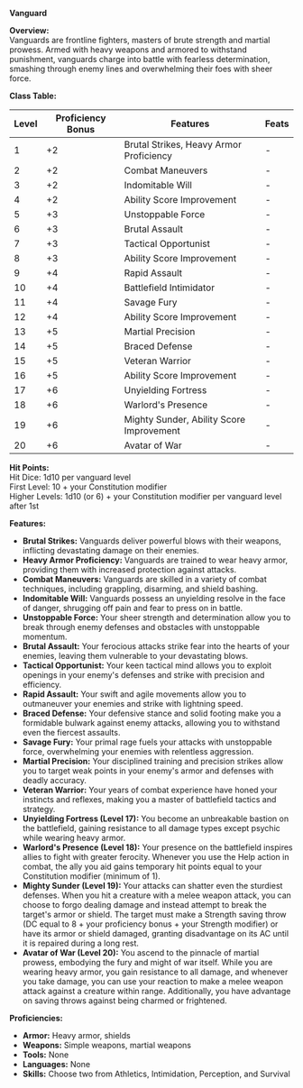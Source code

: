 **Vanguard**

**Overview:**  
Vanguards are frontline fighters, masters of brute strength and martial prowess. Armed with heavy weapons and armored to withstand punishment, vanguards charge into battle with fearless determination, smashing through enemy lines and overwhelming their foes with sheer force.

**Class Table:**

| Level | Proficiency Bonus | Features                                      | Feats |  
|-------|-------------------|-----------------------------------------------|-------|  
| 1     | +2                | Brutal Strikes, Heavy Armor Proficiency       | -     |  
| 2     | +2                | Combat Maneuvers                              | -     |  
| 3     | +2                | Indomitable Will                              | -     |  
| 4     | +2                | Ability Score Improvement                     | -     |  
| 5     | +3                | Unstoppable Force                             | -     |  
| 6     | +3                | Brutal Assault                                | -     |  
| 7     | +3                | Tactical Opportunist                          | -     |  
| 8     | +3                | Ability Score Improvement                     | -     |  
| 9     | +4                | Rapid Assault                                 | -     |  
| 10    | +4                | Battlefield Intimidator                       | -     |  
| 11    | +4                | Savage Fury                                   | -     |  
| 12    | +4                | Ability Score Improvement                     | -     |  
| 13    | +5                | Martial Precision                             | -     |  
| 14    | +5                | Braced Defense                                | -     |  
| 15    | +5                | Veteran Warrior                               | -     |  
| 16    | +5                | Ability Score Improvement                     | -     |  
| 17    | +6                | Unyielding Fortress                           | -     |  
| 18    | +6                | Warlord's Presence                            | -     |  
| 19    | +6                | Mighty Sunder, Ability Score Improvement      | -     |  
| 20    | +6                | Avatar of War                                 | -     |  

**Hit Points:**  
Hit Dice: 1d10 per vanguard level  
First Level: 10 + your Constitution modifier  
Higher Levels: 1d10 (or 6) + your Constitution modifier per vanguard level after 1st  

**Features:**
- **Brutal Strikes:** Vanguards deliver powerful blows with their weapons, inflicting devastating damage on their enemies.
- **Heavy Armor Proficiency:** Vanguards are trained to wear heavy armor, providing them with increased protection against attacks.
- **Combat Maneuvers:** Vanguards are skilled in a variety of combat techniques, including grappling, disarming, and shield bashing.
- **Indomitable Will:** Vanguards possess an unyielding resolve in the face of danger, shrugging off pain and fear to press on in battle.
- **Unstoppable Force:** Your sheer strength and determination allow you to break through enemy defenses and obstacles with unstoppable momentum.
- **Brutal Assault:** Your ferocious attacks strike fear into the hearts of your enemies, leaving them vulnerable to your devastating blows.
- **Tactical Opportunist:** Your keen tactical mind allows you to exploit openings in your enemy's defenses and strike with precision and efficiency.
- **Rapid Assault:** Your swift and agile movements allow you to outmaneuver your enemies and strike with lightning speed.
- **Braced Defense:** Your defensive stance and solid footing make you a formidable bulwark against enemy attacks, allowing you to withstand even the fiercest assaults.
- **Savage Fury:** Your primal rage fuels your attacks with unstoppable force, overwhelming your enemies with relentless aggression.
- **Martial Precision:** Your disciplined training and precision strikes allow you to target weak points in your enemy's armor and defenses with deadly accuracy.
- **Veteran Warrior:** Your years of combat experience have honed your instincts and reflexes, making you a master of battlefield tactics and strategy.
- **Unyielding Fortress (Level 17):** You become an unbreakable bastion on the battlefield, gaining resistance to all damage types except psychic while wearing heavy armor.  
- **Warlord's Presence (Level 18):** Your presence on the battlefield inspires allies to fight with greater ferocity. Whenever you use the Help action in combat, the ally you aid gains temporary hit points equal to your Constitution modifier (minimum of 1).
- **Mighty Sunder (Level 19):** Your attacks can shatter even the sturdiest defenses. When you hit a creature with a melee weapon attack, you can choose to forgo dealing damage and instead attempt to break the target's armor or shield. 
The target must make a Strength saving throw (DC equal to 8 + your proficiency bonus + your Strength modifier) or have its armor or shield damaged, granting disadvantage on its AC until it is repaired during a long rest.
- **Avatar of War (Level 20):** You ascend to the pinnacle of martial prowess, embodying the fury and might of war itself. 
While you are wearing heavy armor, you gain resistance to all damage, and whenever you take damage, you can use your reaction to make a melee weapon attack against a creature within range. 
Additionally, you have advantage on saving throws against being charmed or frightened.

**Proficiencies:**
- **Armor:** Heavy armor, shields
- **Weapons:** Simple weapons, martial weapons
- **Tools:** None
- **Languages:** None
- **Skills:** Choose two from Athletics, Intimidation, Perception, and Survival
